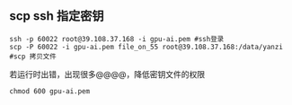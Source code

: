 ## scp ssh 指定密钥
```
ssh -p 60022 root@39.108.37.168 -i gpu-ai.pem #ssh登录
scp -P 60022 -i gpu-ai.pem file_on_55 root@39.108.37.168:/data/yanzi #scp 拷贝文件
```
若运行时出错，出现很多@@@@，降低密钥文件的权限
```
chmod 600 gpu-ai.pem
```
